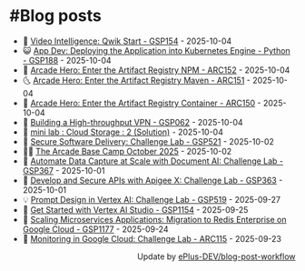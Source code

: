 # #Blog posts
<!-- BLOG-POST-LIST:START -->
- 🧰 [Video Intelligence: Qwik Start - GSP154](https://eplus.dev/video-intelligence-qwik-start-gsp154) - 2025-10-04
- 😺 [App Dev: Deploying the Application into Kubernetes Engine - Python - GSP188](https://eplus.dev/app-dev-deploying-the-application-into-kubernetes-engine-python-gsp188) - 2025-10-04
- 🗽 [Arcade Hero: Enter the Artifact Registry NPM - ARC152](https://eplus.dev/arcade-hero-enter-the-artifact-registry-npm-arc152) - 2025-10-04
- 🌜 [Arcade Hero: Enter the Artifact Registry Maven - ARC151](https://eplus.dev/arcade-hero-enter-the-artifact-registry-maven-arc151) - 2025-10-04
- 📝 [Arcade Hero: Enter the Artifact Registry Container - ARC150](https://eplus.dev/arcade-hero-enter-the-artifact-registry-container-arc150) - 2025-10-04
- 🚀 [Building a High-throughput VPN - GSP062](https://eplus.dev/building-a-high-throughput-vpn-gsp062) - 2025-10-04
- 💼 [mini lab : Cloud Storage : 2 &lpar;Solution&rpar;](https://eplus.dev/mini-lab-cloud-storage-2-solution) - 2025-10-04
- 🦣 [Secure Software Delivery: Challenge Lab - GSP521](https://eplus.dev/secure-software-delivery-challenge-lab-gsp521) - 2025-10-02
- 👨‍🏫 [The Arcade Base Camp October 2025](https://eplus.dev/the-arcade-base-camp-october-2025) - 2025-10-02
- 🔭 [Automate Data Capture at Scale with Document AI: Challenge Lab - GSP367](https://eplus.dev/automate-data-capture-at-scale-with-document-ai-challenge-lab-gsp367) - 2025-10-01
- 🤡 [Develop and Secure APIs with Apigee X: Challenge Lab - GSP363](https://eplus.dev/develop-and-secure-apis-with-apigee-x-challenge-lab-gsp363) - 2025-10-01
- 💡 [Prompt Design in Vertex AI: Challenge Lab - GSP519](https://eplus.dev/prompt-design-in-vertex-ai-challenge-lab-gsp519) - 2025-09-27
- 🦣 [Get Started with Vertex AI Studio - GSP1154](https://eplus.dev/get-started-with-vertex-ai-studio-gsp1154) - 2025-09-25
- 💪 [Scaling Microservices Applications: Migration to Redis Enterprise on Google Cloud - GSP1177](https://eplus.dev/scaling-microservices-applications-migration-to-redis-enterprise-on-google-cloud-gsp1177) - 2025-09-24
- 🤡 [Monitoring in Google Cloud: Challenge Lab - ARC115](https://eplus.dev/monitoring-in-google-cloud-challenge-lab-arc115) - 2025-09-23<!-- BLOG-POST-LIST:END -->
<div align="right">
  Update by <a target="_blank"
    href="https://github.com/ePlus-DEV/blog-post-workflow">ePlus-DEV/blog-post-workflow</a>
</div>
